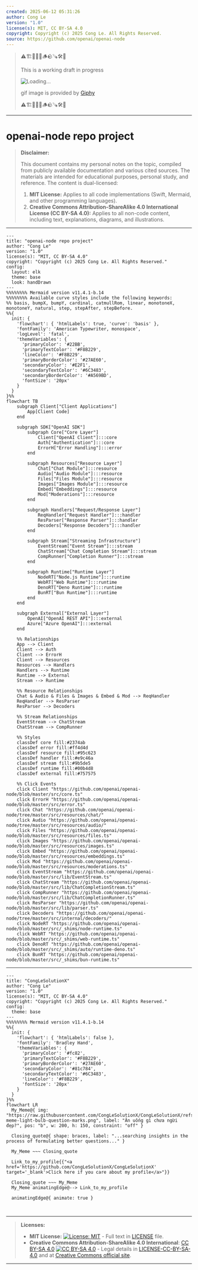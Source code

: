 ```yaml
---
created: 2025-06-12 05:31:26
author: Cong Le
version: "1.0"
license(s): MIT, CC BY-SA 4.0
copyright: Copyright (c) 2025 Cong Le. All Rights Reserved.
source: https://github.com/openai/openai-node
---
```



> ⚠️🏗️🚧🦺🧱🪵🪨🪚🛠️👷
> 
> This is a working draft in progress
> 
> ![Loading...](https://media3.giphy.com/media/v1.Y2lkPTc5MGI3NjExYnJydXozMWE3aWtmMWJxcWx0MmRneHVrZXZwMDJjb3J6NzloOTlqcyZlcD12MV9pbnRlcm5hbF9naWZfYnlfaWQmY3Q9Zw/d3ML6v9DHxqha42Q/giphy.gif)
>
> gif image is provided by [Giphy](https://giphy.com)
> 
> ⚠️🏗️🚧🦺🧱🪵🪨🪚🛠️👷


----




# openai-node repo project
> **Disclaimer:**
>
> This document contains my personal notes on the topic,
> compiled from publicly available documentation and various cited sources.
> The materials are intended for educational purposes, personal study, and reference.
> The content is dual-licensed:
> 1. **MIT License:** Applies to all code implementations (Swift, Mermaid, and other programming languages).
> 2. **Creative Commons Attribution-ShareAlike 4.0 International License (CC BY-SA 4.0):** Applies to all non-code content, including text, explanations, diagrams, and illustrations.
---

```mermaid
---
title: "openai-node repo project"
author: "Cong Le"
version: "1.0"
license(s): "MIT, CC BY-SA 4.0"
copyright: "Copyright (c) 2025 Cong Le. All Rights Reserved."
config:
  layout: elk
  theme: base
  look: handDrawn
---
%%%%%%%% Mermaid version v11.4.1-b.14
%%%%%%%% Available curve styles include the following keywords:
%% basis, bumpX, bumpY, cardinal, catmullRom, linear, monotoneX, monotoneY, natural, step, stepAfter, stepBefore.
%%{
  init: {
    'flowchart': { 'htmlLabels': true, 'curve': 'basis' },
    'fontFamily': 'American Typewriter, monospace',
    'logLevel': 'fatal',
    'themeVariables': {
      'primaryColor': '#22BB',
      'primaryTextColor': '#F8B229',
      'lineColor': '#F8B229',
      'primaryBorderColor': '#27AE60',
      'secondaryColor': '#E2F1',
      'secondaryTextColor': '#6C3483',
      'secondaryBorderColor': '#A569BD',
      'fontSize': '20px'
    }
  }
}%%
flowchart TB
    subgraph Client["Client Applications"]
        App[Client Code]
    end

    subgraph SDK["OpenAI SDK"]
        subgraph Core["Core Layer"]
            Client["OpenAI Client"]:::core
            Auth["Authentication"]:::core
            ErrorH["Error Handling"]:::error
        end

        subgraph Resources["Resource Layer"]
            Chat["Chat Module"]:::resource
            Audio["Audio Module"]:::resource
            Files["Files Module"]:::resource
            Images["Images Module"]:::resource
            Embed["Embeddings"]:::resource
            Mod["Moderations"]:::resource
        end

        subgraph Handlers["Request/Response Layer"]
            ReqHandler["Request Handler"]:::handler
            ResParser["Response Parser"]:::handler
            Decoders["Response Decoders"]:::handler
        end

        subgraph Stream["Streaming Infrastructure"]
            EventStream["Event Stream"]:::stream
            ChatStream["Chat Completion Stream"]:::stream
            CompRunner["Completion Runner"]:::stream
        end

        subgraph Runtime["Runtime Layer"]
            NodeRT["Node.js Runtime"]:::runtime
            WebRT["Web Runtime"]:::runtime
            DenoRT["Deno Runtime"]:::runtime
            BunRT["Bun Runtime"]:::runtime
        end
    end

    subgraph External["External Layer"]
        OpenAI["OpenAI REST API"]:::external
        Azure["Azure OpenAI"]:::external
    end

    %% Relationships
    App --> Client
    Client --> Auth
    Client --> ErrorH
    Client --> Resources
    Resources --> Handlers
    Handlers --> Runtime
    Runtime --> External
    Stream --> Runtime

    %% Resource Relationships
    Chat & Audio & Files & Images & Embed & Mod --> ReqHandler
    ReqHandler --> ResParser
    ResParser --> Decoders

    %% Stream Relationships
    EventStream --> ChatStream
    ChatStream --> CompRunner

    %% Styles
    classDef core fill:#2374ab
    classDef error fill:#ff4d4d
    classDef resource fill:#95c623
    classDef handler fill:#e9c46a
    classDef stream fill:#9b5de5
    classDef runtime fill:#00b4d8
    classDef external fill:#757575

    %% Click Events
    click Client "https://github.com/openai/openai-node/blob/master/src/core.ts"
    click ErrorH "https://github.com/openai/openai-node/blob/master/src/error.ts"
    click Chat "https://github.com/openai/openai-node/tree/master/src/resources/chat/"
    click Audio "https://github.com/openai/openai-node/tree/master/src/resources/audio/"
    click Files "https://github.com/openai/openai-node/blob/master/src/resources/files.ts"
    click Images "https://github.com/openai/openai-node/blob/master/src/resources/images.ts"
    click Embed "https://github.com/openai/openai-node/blob/master/src/resources/embeddings.ts"
    click Mod "https://github.com/openai/openai-node/blob/master/src/resources/moderations.ts"
    click EventStream "https://github.com/openai/openai-node/blob/master/src/lib/EventStream.ts"
    click ChatStream "https://github.com/openai/openai-node/blob/master/src/lib/ChatCompletionStream.ts"
    click CompRunner "https://github.com/openai/openai-node/blob/master/src/lib/ChatCompletionRunner.ts"
    click ResParser "https://github.com/openai/openai-node/blob/master/src/lib/parser.ts"
    click Decoders "https://github.com/openai/openai-node/tree/master/src/internal/decoders/"
    click NodeRT "https://github.com/openai/openai-node/blob/master/src/_shims/node-runtime.ts"
    click WebRT "https://github.com/openai/openai-node/blob/master/src/_shims/web-runtime.ts"
    click DenoRT "https://github.com/openai/openai-node/blob/master/src/_shims/auto/runtime-deno.ts"
    click BunRT "https://github.com/openai/openai-node/blob/master/src/_shims/bun-runtime.ts"
```


---

<!-- 
```mermaid
%% Current Mermaid version
info
```  -->


```mermaid
---
title: "CongLeSolutionX"
author: "Cong Le"
version: "1.0"
license(s): "MIT, CC BY-SA 4.0"
copyright: "Copyright (c) 2025 Cong Le. All Rights Reserved."
config:
  theme: base
---
%%%%%%%% Mermaid version v11.4.1-b.14
%%{
  init: {
    'flowchart': { 'htmlLabels': false },
    'fontFamily': 'Bradley Hand',
    'themeVariables': {
      'primaryColor': '#fc82',
      'primaryTextColor': '#F8B229',
      'primaryBorderColor': '#27AE60',
      'secondaryColor': '#81c784',
      'secondaryTextColor': '#6C3483',
      'lineColor': '#F8B229',
      'fontSize': '20px'
    }
  }
}%%
flowchart LR
  My_Meme@{ img: "https://raw.githubusercontent.com/CongLeSolutionX/CongLeSolutionX/refs/heads/main/assets/images/My-meme-light-bulb-question-marks.png", label: "Ăn uống gì chưa ngừi đẹp?", pos: "b", w: 200, h: 150, constraint: "off" }

  Closing_quote@{ shape: braces, label: "...searching insights in the process of formulating better questions..." }
    
  My_Meme ~~~ Closing_quote
    
  Link_to_my_profile{{"<a href='https://github.com/CongLeSolutionX/CongLeSolutionX' target='_blank'>Click here if you care about my profile</a>"}}

  Closing_quote ~~~ My_Meme
  My_Meme animatingEdge@--> Link_to_my_profile
  
  animatingEdge@{ animate: true }



```

---
>**Licenses:**
>
>- **MIT License:**  [![License: MIT](https://img.shields.io/badge/License-MIT-yellow.svg)](LICENSE) - Full text in [LICENSE](LICENSE) file.
>- **Creative Commons Attribution-ShareAlike 4.0 International**: [CC BY-SA 4.0](https://creativecommons.org/licenses/by-sa/4.0/) [![CC BY-SA 4.0](https://licensebuttons.net/l/by-sa/4.0/88x31.png)](https://creativecommons.org/licenses/by-sa/4.0/) - Legal details in [LICENSE-CC-BY-SA-4.0](THE_PAST/LICENSE-CC-BY-SA-4.0) and at [Creative Commons official site](https://creativecommons.org/licenses/by-sa/4.0/).
>
---
